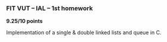 ### FIT VUT – IAL – 1st homework
**9.25/10 points**

Implementation of a single & double linked lists and queue in C.
